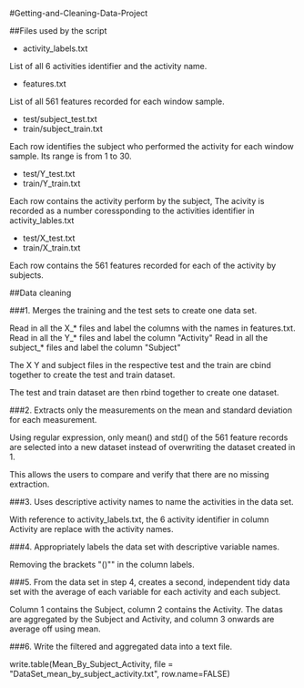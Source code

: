 #Getting-and-Cleaning-Data-Project


##Files used by the script

* activity_labels.txt

List of all 6 activities identifier and the activity name.

* features.txt

List of all 561 features recorded for each window sample.

* test/subject_test.txt
* train/subject_train.txt

Each row identifies the subject who performed the activity for each window sample. Its range is from 1 to 30.

* test/Y_test.txt
* train/Y_train.txt

Each row contains the activity perform by the subject, The acivity is recorded as a number coressponding to the activities identifier in activity_lables.txt

* test/X_test.txt
* train/X_train.txt

Each row contains the 561 features recorded for each of the activity by subjects.


##Data cleaning

###1. Merges the training and the test sets to create one data set.

Read in all the X_* files and label the columns with the names in features.txt.
Read in all the Y_* files and label the column "Activity"
Read in all the subject_* files and label the column "Subject"

The X Y and subject files in the respective test and the train are cbind together to create the test and train dataset.

The test and train dataset are then rbind together to create one dataset.


###2. Extracts only the measurements on the mean and standard deviation for each measurement.                                                        

Using regular expression, only mean() and std() of the 561 feature records are selected into a new dataset instead of overwriting the dataset created in 1.

This allows the users to compare and verify that there are no missing extraction.


###3. Uses descriptive activity names to name the activities in the data set.

With reference to activity_labels.txt, the 6 activity identifier in column Activity are replace with the activity names.


###4. Appropriately labels the data set with descriptive variable names.

Removing the brackets "()"" in the column labels.


###5. From the data set in step 4, creates a second, independent tidy data set with the average of each variable for each activity and each subject.

Column 1 contains the Subject, column 2 contains the Activity.
The datas are aggregated by the Subject and Activity, and column 3 onwards are average off using mean.


###6. Write the filtered and aggregated data into a text file.

write.table(Mean_By_Subject_Activity, file = "DataSet_mean_by_subject_activity.txt", row.name=FALSE)